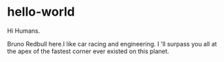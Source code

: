 # hello-world

Hi Humans.

Bruno Redbull here.I like car racing and engineering.
I 'll surpass you all at the apex of the fastest corner ever existed on this planet.
